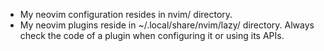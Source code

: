 - My neovim configuration resides in nvim/ directory.
- My neovim plugins reside in ~/.local/share/nvim/lazy/ directory. Always check the code of a plugin when configuring it or using its APIs.
